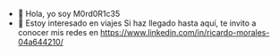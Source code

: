 - 👋 Hola, yo soy M0rd0R1c35
- 👀 Estoy interesado en viajes
Si haz llegado hasta aquí, te invito a conocer mis redes en https://www.linkedin.com/in/ricardo-morales-04a644210/
